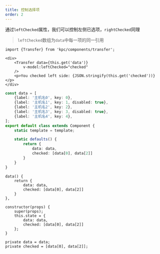 ```yaml
---
title: 控制选择项
order: 2
---
```


通过`leftChecked`属性，我们可以控制左侧已选项，`rightChecked`同理

> `leftChecked`数组为`data`中每一项的同一引用

```vdt
import {Transfer} from 'kpc/components/transfer';

<div>
    <Transfer data={this.get('data')} 
        v-model:leftChecked="checked"
    />
    <p>You checked left side: {JSON.stringify(this.get('checked'))}</p>
</div>
```

```ts
const data = [
    {label: '主机名0', key: 0},
    {label: '主机名1', key: 1, disabled: true},
    {label: '主机名2', key: 2},
    {label: '主机名3', key: 3, disabled: true},
    {label: '主机名4', key: 4},
];
export default class extends Component {
    static template = template;

    static defaults() {
        return {
            data: data,
            checked: [data[0], data[2]]
        }
    }
}
```

```vue-data
data() {
    return {
        data: data,
        checked: [data[0], data[2]]
    }
},
```

```react-methods
constructor(props) {
    super(props);
    this.state = {
        data: data,
        checked: [data[0], data[2]]
    };
}
```

```angular-properties
private data = data;
private checked = [data[0], data[2]];
```
